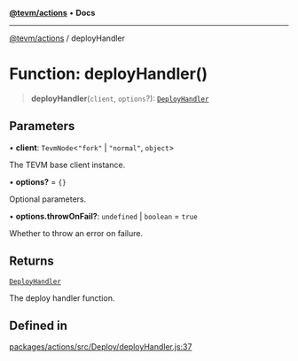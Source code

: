 [**@tevm/actions**](../README.md) • **Docs**

***

[@tevm/actions](../globals.md) / deployHandler

# Function: deployHandler()

> **deployHandler**(`client`, `options`?): [`DeployHandler`](../type-aliases/DeployHandler.md)

## Parameters

• **client**: `TevmNode`\<`"fork"` \| `"normal"`, `object`\>

The TEVM base client instance.

• **options?** = `{}`

Optional parameters.

• **options.throwOnFail?**: `undefined` \| `boolean` = `true`

Whether to throw an error on failure.

## Returns

[`DeployHandler`](../type-aliases/DeployHandler.md)

The deploy handler function.

## Defined in

[packages/actions/src/Deploy/deployHandler.js:37](https://github.com/evmts/tevm-monorepo/blob/main/packages/actions/src/Deploy/deployHandler.js#L37)

